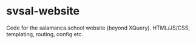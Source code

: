 # svsal-website
Code for the salamanca.school website (beyond XQuery). HTML/JS/CSS, templating, routing, config etc.
